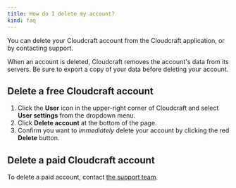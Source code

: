 ```yaml
---
title: How do I delete my account?
kind: faq
---
```


You can delete your Cloudcraft account from the Cloudcraft application, or by contacting support.

When an account is deleted, Cloudcraft removes the account's data from its servers. Be sure to export a copy of your data before deleting your account.

## Delete a free Cloudcraft account

1. Click the **User** icon in the upper-right corner of Cloudcraft and select **User settings** from the dropdown menu.
2. Click **Delete account** at the bottom of the page.
3. Confirm you want to _immediately_ delete your account by clicking the red **Delete** button.

## Delete a paid Cloudcraft account

To delete a paid account, contact [the support team][1].

[1]: https://app.cloudcraft.co/support

